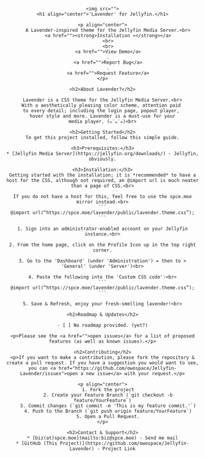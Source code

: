 
<div align="center">

    <img src="">
    <h1 align="center">'Lavender' for Jellyfin.</h1>

    <p align="center">
        A Lavender-inspired theme for the Jellyfin Media Server.<br>
        <a href=""><strong>Installation »</strong></a>
        <br>
        <br>
        <a href="">View Demo</a>
        .
        <a href="">Report Bug</a>
        .
        <a href="">Request Feature</a>
    </p>

</div>

<div align="center">

    <h2>About Lavender?</h2>
    
    Lavender is a CSS theme for the Jellyfin Media Server.<br>
    With a aesthetically pleasing color scheme, attention paid 
    to every detail; including the login page, popout player, 
    hover style and more. Lavender is a must-use for your
    media player. (๑′ᴗ‵๑)<br>

</div>
    


<div align="center">

    <h2>Getting Started</h2>
    To get this project installed, follow this simple guide.

    <h3>Prerequisites:</h3>
    * [Jellyfin Media Server](https://jellyfin.org/downloads/) - Jellyfin, obviously.
    
    <h3>Installation:</h3>
    Getting started with the installation; it is *recommended* to have a host for the CSS, although not required, an @import url is much neater than a page of CSS.<br>

    If you do not have a host for this, feel free to use the spce.moe mirror instead.<br>
    ```
    @import url(“https://spce.moe/lavender/public/lavender.theme.css”);
    ```

    1. Sign into an administrator-enabled account on your Jellyfin instance.<br>

    2. From the home page, click on the Profile Icon up in the top right corner.

    3. Go to the 'Dashboard' (under 'Administration') = then to > 'General' (under 'Server')<br>

    4. Paste the following into the 'Custom CSS code':<br>
    ```
    @import url(“https://spce.moe/lavender/public/lavender.theme.css”);
    ```

    5. Save & Refresh, enjoy your fresh-smelling lavender!<br>

</div>

<div align="center">

    <h2>Roadmap & Updates</h2>

    - [ ] No roadmap provided. (yet?)

    <p>Please see the <a href="">open issues</a> for a list of proposed features (as well as known issues).</p>

</div>

<div align="center">

    <h2>Contributing</h2>
    <p>If you want to make a contribution, please fork the repository & create a pull request. If you have a suggestion you would want to see, you can <a href="https://github.com/owospace/Jellyfin-Lavender/issues">open a new issue</a> with your request.</p>

    <p align="center">
        1. Fork the project
        2. Create your Feature Branch (`git checkout -b feature/YourFeature`)
        3. Commit changes (`git commit -m 'This is my feature commit.'`)
        4. Push to the Branch (`git push origin feature/YourFeature`)
        5. Open a Pull Request.
    </p>

</div>

<div align="center">

    <h2>Contact & Support</h2>
    * [biz(at)spce.moe](mailto:biz@spce.moe) - Send me mail
    * [GitHub (This Project)](https://github.com/owospace/Jellyfin-Lavender) - Project Link

</div>